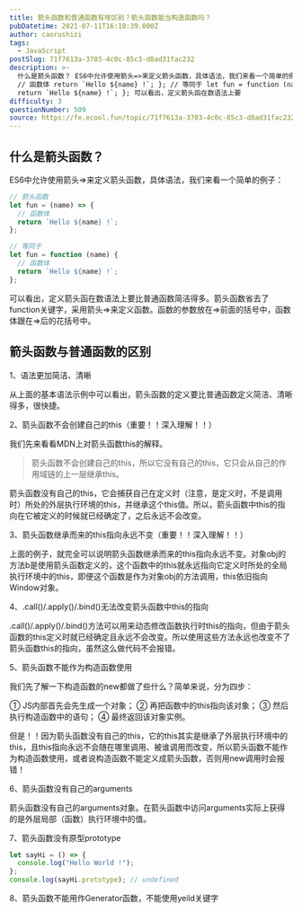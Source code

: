 ```yaml
---
title: 箭头函数和普通函数有啥区别？箭头函数能当构造函数吗？
pubDatetime: 2021-07-11T16:10:39.000Z
author: caorushizi
tags:
  - JavaScript
postSlug: 71f7613a-3703-4c0c-85c3-d8ad31fac232
description: >-
  什么是箭头函数？ ES6中允许使用箭头=>来定义箭头函数，具体语法，我们来看一个简单的例子： // 箭头函数 let fun = (name) => {
  // 函数体 return `Hello ${name} !`; }; // 等同于 let fun = function (name) { // 函数体
  return `Hello ${name} !`; }; 可以看出，定义箭头函在数语法上要
difficulty: 3
questionNumber: 509
source: https://fe.ecool.fun/topic/71f7613a-3703-4c0c-85c3-d8ad31fac232
---
```


## 什么是箭头函数？

ES6中允许使用箭头=>来定义箭头函数，具体语法，我们来看一个简单的例子：

```js
// 箭头函数
let fun = (name) => {
  // 函数体
  return `Hello ${name} !`;
};

// 等同于
let fun = function (name) {
  // 函数体
  return `Hello ${name} !`;
};
```

可以看出，定义箭头函在数语法上要比普通函数简洁得多。箭头函数省去了function关键字，采用箭头=>来定义函数。函数的参数放在=>前面的括号中，函数体跟在=>后的花括号中。

## 箭头函数与普通函数的区别

1、语法更加简洁、清晰

从上面的基本语法示例中可以看出，箭头函数的定义要比普通函数定义简洁、清晰得多，很快捷。

2、箭头函数不会创建自己的this（重要！！深入理解！！）

我们先来看看MDN上对箭头函数this的解释。

> 箭头函数不会创建自己的this，所以它没有自己的this，它只会从自己的作用域链的上一层继承this。

箭头函数没有自己的this，它会捕获自己在定义时（注意，是定义时，不是调用时）所处的外层执行环境的this，并继承这个this值。所以，箭头函数中this的指向在它被定义的时候就已经确定了，之后永远不会改变。

3、箭头函数继承而来的this指向永远不变（重要！！深入理解！！）

上面的例子，就完全可以说明箭头函数继承而来的this指向永远不变。对象obj的方法b是使用箭头函数定义的，这个函数中的this就永远指向它定义时所处的全局执行环境中的this，即便这个函数是作为对象obj的方法调用，this依旧指向Window对象。

4、.call()/.apply()/.bind()无法改变箭头函数中this的指向

.call()/.apply()/.bind()方法可以用来动态修改函数执行时this的指向，但由于箭头函数的this定义时就已经确定且永远不会改变。所以使用这些方法永远也改变不了箭头函数this的指向，虽然这么做代码不会报错。

5、箭头函数不能作为构造函数使用

我们先了解一下构造函数的new都做了些什么？简单来说，分为四步：

① JS内部首先会先生成一个对象；
② 再把函数中的this指向该对象；
③ 然后执行构造函数中的语句；
④ 最终返回该对象实例。

但是！！因为箭头函数没有自己的this，它的this其实是继承了外层执行环境中的this，且this指向永远不会随在哪里调用、被谁调用而改变，所以箭头函数不能作为构造函数使用，或者说构造函数不能定义成箭头函数，否则用new调用时会报错！

6、箭头函数没有自己的arguments

箭头函数没有自己的arguments对象。在箭头函数中访问arguments实际上获得的是外层局部（函数）执行环境中的值。

7、箭头函数没有原型prototype

```js
let sayHi = () => {
  console.log("Hello World !");
};
console.log(sayHi.prototype); // undefined
```

8、箭头函数不能用作Generator函数，不能使用yeild关键字
